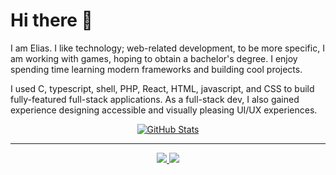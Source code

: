 # Hi there 👋
I am Elias. I like technology; web-related development, to be more specific, I am working with games, hoping to obtain a bachelor's degree. I enjoy spending time learning modern frameworks and building cool projects.

I used C, typescript, shell, PHP, React, HTML, javascript, and CSS to build fully-featured full-stack applications. As a full-stack dev, I also gained experience designing accessible and visually pleasing UI/UX experiences.

<p align="center">
  <a href="https://github.com/seyedeliasfakoorian">
    <img alt="GitHub Stats" src="https://github-readme-stats.vercel.app/api?username=seyedeliasfakoorian&custom_title=GitHub%20Stats&show_icons=true&theme=github_dark&count_private=true&include_all_commits=true&hide_border=true" />
  </a>
</p>

-----
<p align="center">
  <a href="https://github.com/seyedeliasfakoorian">
    <img src="https://img.shields.io/badge/github-seyedeliasfakoorian-211F1F?logo=github&logoColor=white&style=flat-square" />
  </a>
  <a href="https://eliasfakooriancom.godaddysites.com/">
    <img src="https://img.shields.io/badge/website-https://eliasfakooriancom.godaddysites.com-1BC?logo=react&logoColor=white&style=flat-square" />
  </a>
</p>
